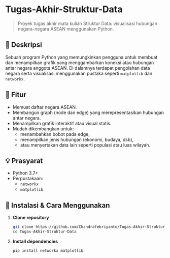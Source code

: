 # Tugas-Akhir-Struktur-Data

> Proyek tugas akhir mata kuliah Struktur Data: visualisasi hubungan negara-negara ASEAN menggunakan Python.

## 📌 Deskripsi

Sebuah program Python yang memungkinkan pengguna untuk membuat dan menampilkan grafik yang menggambarkan koneksi atau hubungan antar negara anggota ASEAN. Di dalamnya terdapat pengolahan data negara serta visualisasi menggunakan pustaka seperti `matplotlib` dan `networkx`.

## 🧩 Fitur

- Memuat daftar negara ASEAN.
- Membangun graph (node dan edge) yang merepresentasikan hubungan antar negara.
- Menampilkan grafik interaktif atau visual statis.
- Mudah dikembangkan untuk:
  - menambahkan bobot pada edge,
  - menampilkan jenis hubungan (ekonomi, budaya, dsb),
  - atau menyertakan data lain seperti populasi atau luas wilayah.

## 💡 Prasyarat

- Python 3.7+
- Perpustakaan:
  - `networkx`
  - `matplotlib`

## 🚀 Instalasi & Cara Menggunakan

1. **Clone repository**  
   ```bash
   git clone https://github.com/Chandrafebriyanto/Tugas-Akhir-Struktur-Data.git
   cd Tugas-Akhir-Struktur-Data
2. **Install dependencies**
   ```bash
   pip install networkx matplotlib

